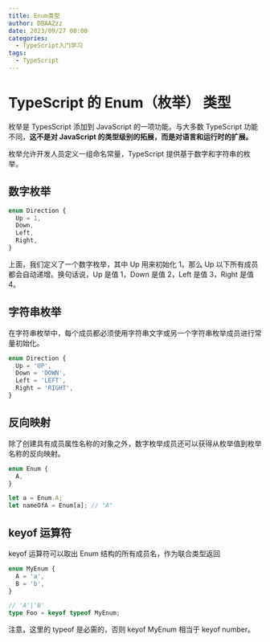 ```yaml
---
title: Enum类型
author: DBAAZzz
date: 2023/09/27 00:00
categories:
  - TypeScript入门学习
tags:
  - TypeScript
---
```


# TypeScript 的 Enum（枚举） 类型

枚举是 TypesScript 添加到 JavaScript 的一项功能。与大多数 TypeScript 功能不同，**这不是对 JavaScript 的类型级别的拓展，而是对语言和运行时的扩展。**

枚举允许开发人员定义一组命名常量，TypeScript 提供基于数字和字符串的枚举。

## 数字枚举

```ts
enum Direction {
  Up = 1,
  Down,
  Left,
  Right,
}
```

上面，我们定义了一个数字枚举，其中 Up 用来初始化 1。那么 Up 以下所有成员都会自动递增。换句话说，Up 是值 1，Down 是值 2，Left 是值 3，Right 是值 4。

## 字符串枚举

在字符串枚举中，每个成员都必须使用字符串文字或另一个字符串枚举成员进行常量初始化。

```ts
enum Direction {
  Up = 'UP',
  Down = 'DOWN',
  Left = 'LEFT',
  Right = 'RIGHT',
}
```

## 反向映射

除了创建具有成员属性名称的对象之外，数字枚举成员还可以获得从枚举值到枚举名称的反向映射。

```ts
enum Enum {
  A,
}

let a = Enum.A;
let nameOfA = Enum[a]; // "A"
```

## keyof 运算符

keyof 运算符可以取出 Enum 结构的所有成员名，作为联合类型返回

```ts
enum MyEnum {
  A = 'a',
  B = 'b',
}

// 'A'|'B'
type Foo = keyof typeof MyEnum;
```

注意，这里的 typeof 是必需的，否则 keyof MyEnum 相当于 keyof number。
